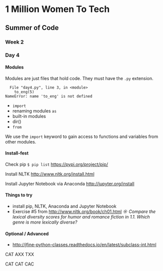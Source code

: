 # 1 Million Women To Tech

## Summer of Code

### Week 2 

### Day 4


#### Modules

Modules are just files that hold code. They must have the `.py` extension.


```
  File "day4.py", line 3, in <module>
    to_eng(5)
NameError: name 'to_eng' is not defined
```

- `import` 
- renaming modules `as`
- built-in modules
- dir()
- `from`

We use the `import` keyword to gain access to functions and variables from other modules.

#### Install-fest

Check pip
`$ pip list`
https://pypi.org/project/pip/

Install NLTK
http://www.nltk.org/install.html

Install Jupyter Notebook via Anaconda
http://jupyter.org/install

#### Things to try

- install pip, NLTK, Anaconda and Jupyter Notebook
- Exercise #5 from http://www.nltk.org/book/ch01.html _☼ Compare the lexical diversity scores for humor and romance fiction in 1.1. Which genre is more lexically diverse?_

#### Optional / Advanced

- http://jfine-python-classes.readthedocs.io/en/latest/subclass-int.html




CAT
AXX
TXX

CAT
CAT
CAC


